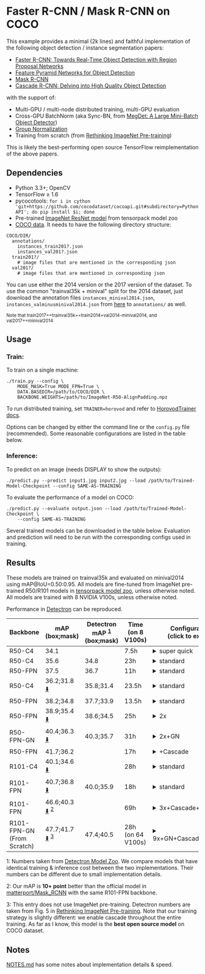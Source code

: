 # Faster R-CNN / Mask R-CNN on COCO
This example provides a minimal (2k lines) and faithful implementation of the
following object detection / instance segmentation papers:

+ [Faster R-CNN: Towards Real-Time Object Detection with Region Proposal Networks](https://arxiv.org/abs/1506.01497)
+ [Feature Pyramid Networks for Object Detection](https://arxiv.org/abs/1612.03144)
+ [Mask R-CNN](https://arxiv.org/abs/1703.06870)
+ [Cascade R-CNN: Delving into High Quality Object Detection](https://arxiv.org/abs/1712.00726)

with the support of:
+ Multi-GPU / multi-node distributed training, multi-GPU evaluation
+ Cross-GPU BatchNorm (aka Sync-BN, from [MegDet: A Large Mini-Batch Object Detector](https://arxiv.org/abs/1711.07240))
+ [Group Normalization](https://arxiv.org/abs/1803.08494)
+ Training from scratch (from [Rethinking ImageNet Pre-training](https://arxiv.org/abs/1811.08883))

This is likely the best-performing open source TensorFlow reimplementation of the above papers.

## Dependencies
+ Python 3.3+; OpenCV
+ TensorFlow ≥ 1.6
+ pycocotools: `for i in cython 'git+https://github.com/cocodataset/cocoapi.git#subdirectory=PythonAPI'; do pip install $i; done`
+ Pre-trained [ImageNet ResNet model](http://models.tensorpack.com/FasterRCNN/)
  from tensorpack model zoo
+ [COCO data](http://cocodataset.org/#download). It needs to have the following directory structure:
```
COCO/DIR/
  annotations/
    instances_train201?.json
    instances_val201?.json
  train201?/
    # image files that are mentioned in the corresponding json
  val201?/
    # image files that are mentioned in corresponding json
```

You can use either the 2014 version or the 2017 version of the dataset.
To use the common "trainval35k + minival" split for the 2014 dataset, just
download the annotation files `instances_minival2014.json`,
`instances_valminusminival2014.json` from
[here](https://github.com/rbgirshick/py-faster-rcnn/blob/master/data/README.md)
to `annotations/` as well.

<sup>Note that train2017==trainval35k==train2014+val2014-minival2014, and val2017==minival2014</sup>


## Usage
### Train:

To train on a single machine:
```
./train.py --config \
    MODE_MASK=True MODE_FPN=True \
    DATA.BASEDIR=/path/to/COCO/DIR \
    BACKBONE.WEIGHTS=/path/to/ImageNet-R50-AlignPadding.npz
```

To run distributed training, set `TRAINER=horovod` and refer to [HorovodTrainer docs](http://tensorpack.readthedocs.io/modules/train.html#tensorpack.train.HorovodTrainer).

Options can be changed by either the command line or the `config.py` file (recommended).
Some reasonable configurations are listed in the table below.

### Inference:

To predict on an image (needs DISPLAY to show the outputs):
```
./predict.py --predict input1.jpg input2.jpg --load /path/to/Trained-Model-Checkpoint --config SAME-AS-TRAINING
```

To evaluate the performance of a model on COCO:
```
./predict.py --evaluate output.json --load /path/to/Trained-Model-Checkpoint \
    --config SAME-AS-TRAINING
```

Several trained models can be downloaded in the table below. Evaluation and
prediction will need to be run with the corresponding configs used in training.

## Results

These models are trained on trainval35k and evaluated on minival2014 using mAP@IoU=0.50:0.95.
All models are fine-tuned from ImageNet pre-trained R50/R101 models in
[tensorpack model zoo](http://models.tensorpack.com/FasterRCNN/), unless otherwise noted.
All models are trained with 8 NVIDIA V100s, unless otherwise noted.

Performance in [Detectron](https://github.com/facebookresearch/Detectron/) can be reproduced.

 | Backbone                       | mAP<br/>(box;mask)                                                      | Detectron mAP <sup>[1](#ft1)</sup><br/> (box;mask) | Time <br/>(on 8 V100s) | Configurations <br/> (click to expand)                                                                                                                                                                                                                                                                                                                                                                        |
 | -                              | -                                                                       | -                                                  | -                      | -                                                                                                                                                                                                                                                                                                                                                                                                             |
 | R50-C4                         | 34.1                                                                    |                                                    | 7.5h                   | <details><summary>super quick</summary>`MODE_MASK=False FRCNN.BATCH_PER_IM=64`<br/>`PREPROC.TRAIN_SHORT_EDGE_SIZE=600 PREPROC.MAX_SIZE=1024`<br/>`TRAIN.LR_SCHEDULE=[140000,180000,200000]` </details>                                                                                                                                                                                                        |
 | R50-C4                         | 35.6                                                                    | 34.8                                               | 23h                    | <details><summary>standard</summary>`MODE_MASK=False` </details>                                                                                                                                                                                                                                                                                                                                              |
 | R50-FPN                        | 37.5                                                                    | 36.7                                               | 11h                    | <details><summary>standard</summary>`MODE_MASK=False MODE_FPN=True` </details>                                                                                                                                                                                                                                                                                                                                |
 | R50-C4                         | 36.2;31.8 [:arrow_down:][R50C41x]                                       | 35.8;31.4                                          | 23.5h                  | <details><summary>standard</summary>this is the default </details>                                                                                                                                                                                                                                                                                                                                            |
 | R50-FPN                        | 38.2;34.8                                                               | 37.7;33.9                                          | 13.5h                  | <details><summary>standard</summary>`MODE_FPN=True` </details>                                                                                                                                                                                                                                                                                                                                                |
 | R50-FPN                        | 38.9;35.4 [:arrow_down:][R50FPN2x]                                      | 38.6;34.5                                          | 25h                    | <details><summary>2x</summary>`MODE_FPN=True`<br/>`TRAIN.LR_SCHEDULE=[240000,320000,360000]` </details>                                                                                                                                                                                                                                                                                                       |
 | R50-FPN-GN                     | 40.4;36.3 [:arrow_down:][R50FPN2xGN]                                    | 40.3;35.7                                          | 31h                    | <details><summary>2x+GN</summary>`MODE_FPN=True`<br/>`FPN.NORM=GN BACKBONE.NORM=GN`<br/>`FPN.FRCNN_HEAD_FUNC=fastrcnn_4conv1fc_gn_head`<br/>`FPN.MRCNN_HEAD_FUNC=maskrcnn_up4conv_gn_head` <br/>`TRAIN.LR_SCHEDULE=[240000,320000,360000]`                                                                                                                                                                    |
 | R50-FPN                        | 41.7;36.2                                                               |                                                    | 17h                    | <details><summary>+Cascade</summary>`MODE_FPN=True FPN.CASCADE=True` </details>                                                                                                                                                                                                                                                                                                                               |
 | R101-C4                        | 40.1;34.6 [:arrow_down:][R101C41x]                                      |                                                    | 28h                    | <details><summary>standard</summary>`BACKBONE.RESNET_NUM_BLOCKS=[3,4,23,3]` </details>                                                                                                                                                                                                                                                                                                                        |
 | R101-FPN                       | 40.7;36.8 [:arrow_down:][R101FPN1x]                                     | 40.0;35.9                                          | 18h                    | <details><summary>standard</summary>`MODE_FPN=True`<br/>`BACKBONE.RESNET_NUM_BLOCKS=[3,4,23,3]` </details>                                                                                                                                                                                                                                                                                                    |
 | R101-FPN                       | 46.6;40.3 [:arrow_down:][R101FPN3xCasAug] <sup>[2](#ft2)</sup>          |                                                    | 69h                    | <details><summary>3x+Cascade+TrainAug</summary>`MODE_FPN=True FPN.CASCADE=True`<br/>`BACKBONE.RESNET_NUM_BLOCKS=[3,4,23,3]`<br/>`TEST.RESULT_SCORE_THRESH=1e-4`<br/>`PREPROC.TRAIN_SHORT_EDGE_SIZE=[640,800]`<br/>`TRAIN.LR_SCHEDULE=[420000,500000,540000]` </details>                                                                                                                                       |
 | R101-FPN-GN<br/>(From Scratch) | 47.7;41.7 [:arrow_down:][R101FPN9xGNCasAugScratch] <sup>[3](#ft3)</sup> | 47.4;40.5                                          | 28h (on 64 V100s)      | <details><summary>9x+GN+Cascade+TrainAug</summary>`MODE_FPN=True FPN.CASCADE=True`<br/>`BACKBONE.RESNET_NUM_BLOCKS=[3,4,23,3]`<br/>`FPN.NORM=GN BACKBONE.NORM=GN`<br/>`FPN.FRCNN_HEAD_FUNC=fastrcnn_4conv1fc_gn_head`<br/>`FPN.MRCNN_HEAD_FUNC=maskrcnn_up4conv_gn_head`<br/>`PREPROC.TRAIN_SHORT_EDGE_SIZE=[640,800]`<br/>`TRAIN.LR_SCHEDULE=[1500000,1580000,1620000]`<br/>`BACKBONE.FREEZE_AT=0`</details> |

 [R50C41x]: http://models.tensorpack.com/FasterRCNN/COCO-MaskRCNN-R50C41x.npz
 [R50FPN2x]: http://models.tensorpack.com/FasterRCNN/COCO-MaskRCNN-R50FPN2x.npz
 [R50FPN2xGN]: http://models.tensorpack.com/FasterRCNN/COCO-MaskRCNN-R50FPN2xGN.npz
 [R101C41x]: http://models.tensorpack.com/FasterRCNN/COCO-MaskRCNN-R101C41x.npz
 [R101FPN1x]: http://models.tensorpack.com/FasterRCNN/COCO-MaskRCNN-R101FPN1x.npz
 [R101FPN3xCasAug]: http://models.tensorpack.com/FasterRCNN/COCO-MaskRCNN-R101FPN3xCasAug.npz
 [R101FPN9xGNCasAugScratch]: http://models.tensorpack.com/FasterRCNN/COCO-MaskRCNN-R101FPN9xGNCasAugScratch.npz

 <a id="ft1">1</a>: Numbers taken from [Detectron Model Zoo](https://github.com/facebookresearch/Detectron/blob/master/MODEL_ZOO.md).
 We compare models that have identical training & inference cost between the two implementations.
 Their numbers can be different due to small implementation details.

 <a id="ft2">2</a>: Our mAP is __10+ point__ better than the official model in [matterport/Mask_RCNN](https://github.com/matterport/Mask_RCNN/releases/tag/v2.0) with the same R101-FPN backbone.

 <a id="ft3">3</a>: This entry does not use ImageNet pre-training. Detectron numbers are taken from Fig. 5 in [Rethinking ImageNet Pre-training](https://arxiv.org/abs/1811.08883).
 Note that our training strategy is slightly different: we enable cascade throughout the entire training.
 As far as I know, this model is the __best open source model__ on COCO dataset.

## Notes

[NOTES.md](NOTES.md) has some notes about implementation details & speed.
